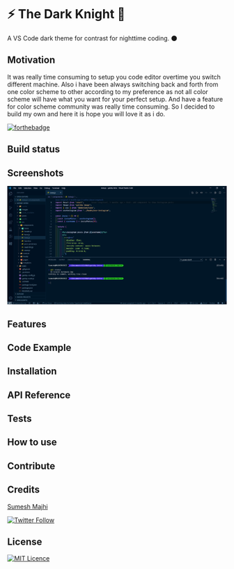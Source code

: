 # ⚡ The Dark Knight 🦇

A VS Code dark theme for contrast for nighttime coding. 🌑

## Motivation

It was really time consuming to setup you code editor overtime you switch different machine. Also i have been always switching back and forth from one color scheme to other according to my preference as not all color scheme will have what you want for your perfect setup. And have a feature for color scheme community was really time consuming. So I decided to build my own and here it is hope you will love it as i do. 

[![forthebadge](https://forthebadge.com/images/badges/built-with-love.svg)](https://forthebadge.com)

## Build status

## Screenshots

![The Dark Knight Screenshot](./assets/Screenshot.png)

## Features

## Code Example

## Installation

## API Reference

## Tests

## How to use

## Contribute

## Credits

[Sumesh Majhi](https://github.com/MajhiRockzZ) 

[![Twitter Follow](https://img.shields.io/twitter/follow/MajhiRockzZ?style=social)](https://twitter.com/MajhiRockzZ)

## License

[![MIT Licence](https://badges.frapsoft.com/os/mit/mit-175x39.png?v=103)](https://opensource.org/licenses/mit-license.php)
